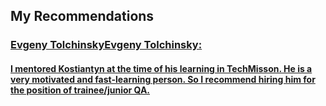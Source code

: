 ## My Recommendations

### [Evgeny TolchinskyEvgeny Tolchinsky:](https://www.linkedin.com/in/evgeny-tolchinsky/)

#### [I mentored Kostiantyn at the time of his learning in TechMisson. He is a very motivated and fast-learning person. So I recommend hiring him for the position of trainee/junior QA.](https://www.linkedin.com/in/horda-kostiantyn/)